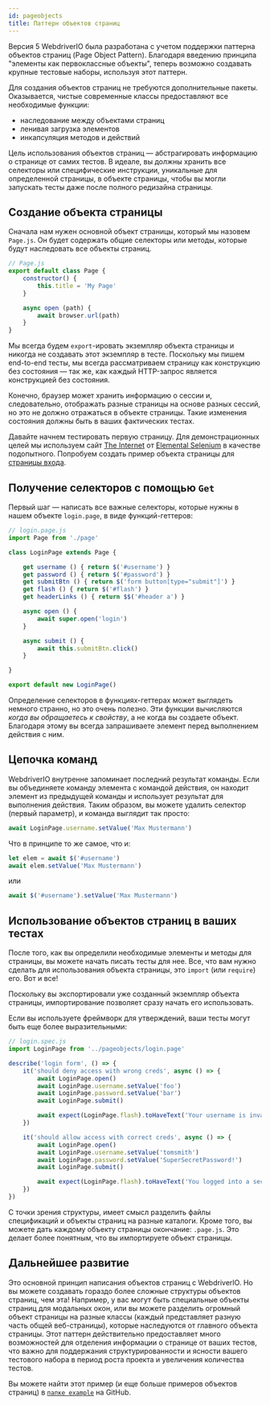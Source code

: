 ```yaml
---
id: pageobjects
title: Паттерн объектов страниц
---
```


Версия 5 WebdriverIO была разработана с учетом поддержки паттерна объектов страниц (Page Object Pattern). Благодаря введению принципа "элементы как первоклассные объекты", теперь возможно создавать крупные тестовые наборы, используя этот паттерн.

Для создания объектов страниц не требуются дополнительные пакеты. Оказывается, чистые современные классы предоставляют все необходимые функции:

- наследование между объектами страниц
- ленивая загрузка элементов
- инкапсуляция методов и действий

Цель использования объектов страниц — абстрагировать информацию о странице от самих тестов. В идеале, вы должны хранить все селекторы или специфические инструкции, уникальные для определенной страницы, в объекте страницы, чтобы вы могли запускать тесты даже после полного редизайна страницы.

## Создание объекта страницы

Сначала нам нужен основной объект страницы, который мы назовем `Page.js`. Он будет содержать общие селекторы или методы, которые будут наследовать все объекты страниц.

```js
// Page.js
export default class Page {
    constructor() {
        this.title = 'My Page'
    }

    async open (path) {
        await browser.url(path)
    }
}
```

Мы всегда будем `export`-ировать экземпляр объекта страницы и никогда не создавать этот экземпляр в тесте. Поскольку мы пишем end-to-end тесты, мы всегда рассматриваем страницу как конструкцию без состояния — так же, как каждый HTTP-запрос является конструкцией без состояния.

Конечно, браузер может хранить информацию о сессии и, следовательно, отображать разные страницы на основе разных сессий, но это не должно отражаться в объекте страницы. Такие изменения состояния должны быть в ваших фактических тестах.

Давайте начнем тестировать первую страницу. Для демонстрационных целей мы используем сайт [The Internet](http://the-internet.herokuapp.com) от [Elemental Selenium](http://elementalselenium.com) в качестве подопытного. Попробуем создать пример объекта страницы для [страницы входа](http://the-internet.herokuapp.com/login).

## Получение селекторов с помощью `Get`

Первый шаг — написать все важные селекторы, которые нужны в нашем объекте `login.page`, в виде функций-геттеров:

```js
// login.page.js
import Page from './page'

class LoginPage extends Page {

    get username () { return $('#username') }
    get password () { return $('#password') }
    get submitBtn () { return $('form button[type="submit"]') }
    get flash () { return $('#flash') }
    get headerLinks () { return $$('#header a') }

    async open () {
        await super.open('login')
    }

    async submit () {
        await this.submitBtn.click()
    }

}

export default new LoginPage()
```

Определение селекторов в функциях-геттерах может выглядеть немного странно, но это очень полезно. Эти функции вычисляются _когда вы обращаетесь к свойству_, а не когда вы создаете объект. Благодаря этому вы всегда запрашиваете элемент перед выполнением действия с ним.

## Цепочка команд

WebdriverIO внутренне запоминает последний результат команды. Если вы объединяете команду элемента с командой действия, он находит элемент из предыдущей команды и использует результат для выполнения действия. Таким образом, вы можете удалить селектор (первый параметр), и команда выглядит так просто:

```js
await LoginPage.username.setValue('Max Mustermann')
```

Что в принципе то же самое, что и:

```js
let elem = await $('#username')
await elem.setValue('Max Mustermann')
```

или

```js
await $('#username').setValue('Max Mustermann')
```

## Использование объектов страниц в ваших тестах

После того, как вы определили необходимые элементы и методы для страницы, вы можете начать писать тесты для нее. Все, что вам нужно сделать для использования объекта страницы, это `import` (или `require`) его. Вот и все!

Поскольку вы экспортировали уже созданный экземпляр объекта страницы, импортирование позволяет сразу начать его использовать.

Если вы используете фреймворк для утверждений, ваши тесты могут быть еще более выразительными:

```js
// login.spec.js
import LoginPage from '../pageobjects/login.page'

describe('login form', () => {
    it('should deny access with wrong creds', async () => {
        await LoginPage.open()
        await LoginPage.username.setValue('foo')
        await LoginPage.password.setValue('bar')
        await LoginPage.submit()

        await expect(LoginPage.flash).toHaveText('Your username is invalid!')
    })

    it('should allow access with correct creds', async () => {
        await LoginPage.open()
        await LoginPage.username.setValue('tomsmith')
        await LoginPage.password.setValue('SuperSecretPassword!')
        await LoginPage.submit()

        await expect(LoginPage.flash).toHaveText('You logged into a secure area!')
    })
})
```

С точки зрения структуры, имеет смысл разделить файлы спецификаций и объекты страниц на разные каталоги. Кроме того, вы можете дать каждому объекту страницы окончание: `.page.js`. Это делает более понятным, что вы импортируете объект страницы.

## Дальнейшее развитие

Это основной принцип написания объектов страниц с WebdriverIO. Но вы можете создавать гораздо более сложные структуры объектов страниц, чем эта! Например, у вас могут быть специальные объекты страниц для модальных окон, или вы можете разделить огромный объект страницы на разные классы (каждый представляет разную часть общей веб-страницы), которые наследуются от главного объекта страницы. Этот паттерн действительно предоставляет много возможностей для отделения информации о странице от ваших тестов, что важно для поддержания структурированности и ясности вашего тестового набора в период роста проекта и увеличения количества тестов.

Вы можете найти этот пример (и еще больше примеров объектов страниц) в [`папке example`](https://github.com/webdriverio/webdriverio/tree/main/examples/pageobject) на GitHub.